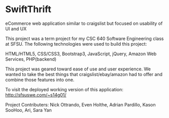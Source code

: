 SwiftThrift
===========

eCommerce web application similar to craigslist but focused on usability of UI and UX


This project was a term project for my CSC 640 Software Engineering class at SFSU. 
The following technologies were used to build this project:

HTML/HTML5,
CSS/CSS3,
Bootstrap3,
JavaScript,
jQuery,
Amazon Web Services,
PHP(backend)

This project was geared toward ease of use and user experience. We wanted to take the best things that
craigslist/ebay/amazon had to offer and combine those features into one.

To visit the deployed working version of this application:
http://sfsuswe.com/~s14g01/

Project Contributers:
Nick Ottrando,
Even Holthe,
Adrian Pardillo,
Kason SooHoo,
Ari,
Sara Yan
